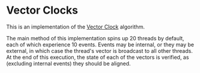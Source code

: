 # Vector Clocks

This is an implementation of the [Vector Clock](https://en.wikipedia.org/wiki/Vector_clock) algorithm.

The main method of this implementation spins up 20 threads by default, each of which experience 10 events. Events may be internal, or they may be external, in which case the thread's vector is broadcast to all other threads. At the end of this execution, the state of each of the vectors is verified, as (excluding internal events) they should be aligned.
